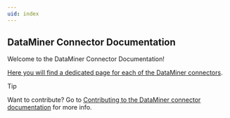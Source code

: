```yaml
---
uid: index
---
```


## DataMiner Connector Documentation

Welcome to the DataMiner Connector Documentation!

[Here you will find a dedicated page for each of the DataMiner connectors](xref:connector_index).

> [!TIP]
> Want to contribute? Go to [Contributing to the DataMiner connector documentation](xref:contributing_connectors) for more info.
